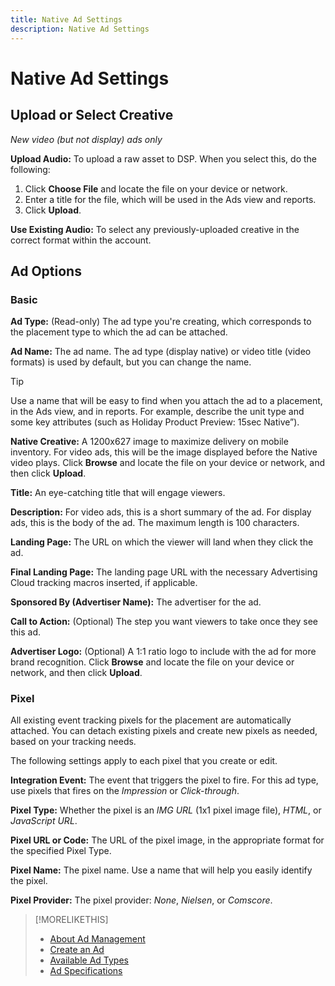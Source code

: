 ```yaml
---
title: Native Ad Settings
description: Native Ad Settings
---
```


# Native Ad Settings

## Upload or Select Creative

*New video (but not display) ads only*

**Upload Audio:** To upload a raw asset to DSP. When you select this, do the following:

1. Click **Choose File** and locate the file on your device or network.
1. Enter a title for the file, which will be used in the Ads view and reports.
1. Click **Upload**.

**Use Existing Audio:** To select any previously-uploaded creative in the correct format within the account.

## Ad Options

### Basic

**Ad Type:** (Read-only) The ad type you're creating, which corresponds to the placement type to which the ad can be attached.

**Ad Name:** The ad name. The ad type (display native) or video title (video formats) is used by default, but you can change the name.

>[!TIP]
>
> Use a name that will be easy to find when you attach the ad to a placement, in the Ads view, and in reports. For example, describe the unit type and some key attributes (such as Holiday Product Preview: 15sec Native”).

**Native Creative:** A 1200x627 image to maximize delivery on mobile inventory. For video ads, this will be the image displayed before the Native video plays. Click **Browse** and locate the file on your device or network, and then click **Upload**.

**Title:** An eye-catching title that will engage viewers.

**Description:** For video ads, this is a short summary of the ad. For display ads, this is the body of the ad. The maximum length is 100 characters.

**Landing Page:** The URL on which the viewer will land when they click the ad.

**Final Landing Page:** The landing page URL with the necessary Advertising Cloud tracking macros inserted, if applicable.

**Sponsored By (Advertiser Name):** The advertiser for the ad.

**Call to Action:** (Optional) The step you want viewers to take once they see this ad.

**Advertiser Logo:** (Optional) A 1:1 ratio logo to include with the ad for more brand recognition. Click **Browse** and locate the file on your device or network, and then click **Upload**.

### Pixel

All existing event tracking pixels for the placement are automatically attached. You can detach existing pixels and create new pixels as needed, based on your tracking needs.

The following settings apply to each pixel that you create or edit.

**Integration Event:** The event that triggers the pixel to fire. For this ad type, use pixels that fires on the *Impression* or *Click-through*.

**Pixel Type:** Whether the pixel is an *IMG URL* (1x1 pixel image file), *HTML*, or *JavaScript URL*.

**Pixel URL or Code:** The URL of the pixel image, in the appropriate format for the specified Pixel Type.

**Pixel Name:** The pixel name. Use a name that will help you easily identify the pixel.

**Pixel Provider:** The pixel provider: *None*, *Nielsen*, or *Comscore*.

>[!MORELIKETHIS]
>
>* [About Ad Management](ad-about.md)
>* [Create an Ad](ad-create.md)
>* [Available Ad Types](ad-types.md)
>* [Ad Specifications](https://education.tubemogul.com/wp-content/uploads/2020/08/Adobe_Avstg_Cloud-Ad-Specs-20201.pdf)
